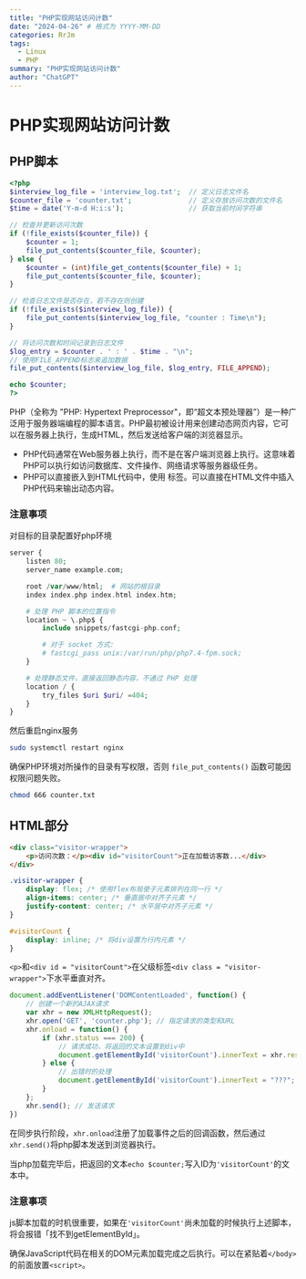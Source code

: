 ```yaml
---
title: "PHP实现网站访问计数"
date: "2024-04-26" # 格式为 YYYY-MM-DD
categories: RrJm
tags:
  - Linux
  - PHP
summary: "PHP实现网站访问计数"
author: "ChatGPT"
---
```


# PHP实现网站访问计数

## PHP脚本
``` php
<?php
$interview_log_file = 'interview_log.txt';  // 定义日志文件名
$counter_file = 'counter.txt';              // 定义存放访问次数的文件名
$time = date('Y-m-d H:i:s');                // 获取当前时间字符串

// 检查并更新访问次数
if (!file_exists($counter_file)) {
    $counter = 1;
    file_put_contents($counter_file, $counter);
} else {
    $counter = (int)file_get_contents($counter_file) + 1;
    file_put_contents($counter_file, $counter);
}

// 检查日志文件是否存在，若不存在则创建
if (!file_exists($interview_log_file)) {
    file_put_contents($interview_log_file, "counter : Time\n");  
}

// 将访问次数和时间记录到日志文件
$log_entry = $counter . ' : ' . $time . "\n";
// 使用FILE_APPEND标志来追加数据
file_put_contents($interview_log_file, $log_entry, FILE_APPEND);  

echo $counter;
?>
```

PHP（全称为 "PHP: Hypertext Preprocessor"，即“超文本预处理器”）是一种广泛用于服务器端编程的脚本语言。PHP最初被设计用来创建动态网页内容，它可以在服务器上执行，生成HTML，然后发送给客户端的浏览器显示。

- PHP代码通常在Web服务器上执行，而不是在客户端浏览器上执行。这意味着PHP可以执行如访问数据库、文件操作、网络请求等服务器级任务。
- PHP可以直接嵌入到HTML代码中，使用 <?php ... ?> 标签。可以直接在HTML文件中插入PHP代码来输出动态内容。

### 注意事项
对目标的目录配置好php环境
``` php
server {
    listen 80;
    server_name example.com;  

    root /var/www/html;  # 网站的根目录
    index index.php index.html index.htm;

    # 处理 PHP 脚本的位置指令
    location ~ \.php$ {
        include snippets/fastcgi-php.conf;

        # 对于 socket 方式:
        # fastcgi_pass unix:/var/run/php/php7.4-fpm.sock;
    }

    # 处理静态文件，直接返回静态内容，不通过 PHP 处理
    location / {
        try_files $uri $uri/ =404;
    }
}
```

然后重启nginx服务
```bash
sudo systemctl restart nginx
```

确保PHP环境对所操作的目录有写权限，否则 `file_put_contents()` 函数可能因权限问题失败。

``` bash
chmod 666 counter.txt
```

## HTML部分
``` html
<div class="visitor-wrapper">
    <p>访问次数：</p><div id="visitorCount">正在加载访客数...</div>
</div>
```

``` css
.visitor-wrapper {
    display: flex; /* 使用flex布局使子元素排列在同一行 */
    align-items: center; /* 垂直居中对齐子元素 */
    justify-content: center; /* 水平居中对齐子元素 */
}

#visitorCount {
    display: inline; /* 将div设置为行内元素 */
}
```
`<p>`和`<div id = "visitorCount">`在父级标签`<div class = "visitor-wrapper">`下水平垂直对齐。

``` js
document.addEventListener('DOMContentLoaded', function() {
    // 创建一个新的AJAX请求
    var xhr = new XMLHttpRequest();
    xhr.open('GET', 'counter.php'); // 指定请求的类型和URL
    xhr.onload = function() {
        if (xhr.status === 200) {
            // 请求成功，将返回的文本设置到div中
            document.getElementById('visitorCount').innerText = xhr.responseText;
        } else {
            // 出错时的处理
            document.getElementById('visitorCount').innerText = "???";
        }
    };
    xhr.send(); // 发送请求
})
```

在同步执行阶段，`xhr.onload`注册了加载事件之后的回调函数，然后通过`xhr.send()`将php脚本发送到浏览器执行。

当php加载完毕后，把返回的文本`echo $counter;`写入ID为`'visitorCount'`的文本中。

### 注意事项
js脚本加载的时机很重要，如果在`'visitorCount'`尚未加载的时候执行上述脚本，将会报错「找不到getElementById」。

确保JavaScript代码在相关的DOM元素加载完成之后执行。可以在紧贴着`</body>`的前面放置`<script>`。